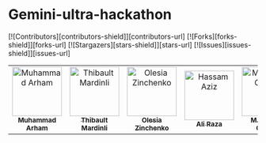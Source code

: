 # Gemini-ultra-hackathon

[![Contributors][contributors-shield]][contributors-url]
[![Forks][forks-shield]][forks-url]
[![Stargazers][stars-shield]][stars-url]
[![Issues][issues-shield]][issues-url]
<table>
    <tbody>
        <tr>
            <td align="center">
                <a href="https://github.com/arhamansari11">
                    <img src="https://avatars.githubusercontent.com/u/124850772?v=4" width="100px;" alt="Muhammad Arham"/>
                    <br />
                    <sub><b>Muhammad Arham</b></sub>
                </a> 
            </td>
            <td align="center">
                <a href="https://github.com/ThibaultMardinli">
                    <img src="https://avatars.githubusercontent.com/u/108357959?v=4" width="100px;" alt="Thibault Mardinli"/>
                    <br />
                    <sub><b>Thibault Mardinli</b></sub>
                </a> 
            </td>
            <td align="center">
          <a href="https://www.linkedin.com/in/olesiazinchenko/">
                    <img src="https://media.licdn.com/dms/image/D5603AQG0URgkr1fGcA/profile-displayphoto-shrink_200_200/0/1701443603877?e=1716422400&v=beta&t=ZlwQBK2YcsLgpRuGdR0WTb_cQU4HNlq71wv8gKYZgfo" width="100px;" alt="Olesia Zinchenko"/>
                    <br />
                    <sub><b>Olesia Zinchenko</b></sub>
                </a> 
            </td>
          <td align="center">
                <a href="https://github.com/AR-LABS-CPP">
                    <img src="https://avatars.githubusercontent.com/u/70814565?v=4" width="100px;" alt="Hassam Aziz"/>
                    <br />
                    <sub><b>Ali Raza</b></sub>
                </a> 
            </td>
          <td align="center">
                <a href="https://github.com/hassangulzar1">
                    <img src="https://avatars.githubusercontent.com/u/122821437?v=4" width="100px;" alt="M.Hassan Gulzar"/>
                    <br />
                    <sub><b>M.Hassan Gulzar</b></sub>
                </a> 
            </td>
        </tr> 
</tbody>
<table>
